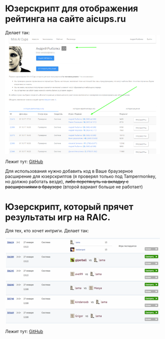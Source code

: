 # Юзерскрипт для отображения рейтинга на сайте aicups.ru
Делает так:
![AICups rating](https://github.com/arybalka/raic_aicups_misc/blob/master/assets/aicups_rating_screenshot.png)

Лежит тут:
[GitHub](https://github.com/arybalka/raic_aicups_misc/blob/master/scripts/aicups_rating.user.js)

Для использования нужно добавить код в Ваше браузерное расширение для юзерскриптов (я проверял только под Tampermonkey, но должно работать везде), 
~~либо перетянуть на вкладку с расширениями в браузере~~ (второй вариант больше не работает)

# Юзерскрипт, который прячет результаты игр на RAIC. 
Для тех, кто хочет интриги. Делает так:

![AICups rating](https://github.com/arybalka/raic_aicups_misc/blob/master/assets/raic_hide_games.png)

Лежит тут:
[GitHub](https://github.com/arybalka/raic_aicups_misc/blob/master/scripts/hide_played_games.js)